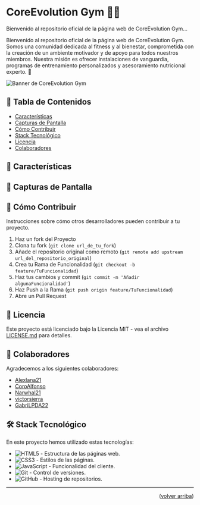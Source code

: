 <a name="top"></a>
# CoreEvolution Gym 🏋️‍♂️

Bienvenido al repositorio oficial de la página web de CoreEvolution Gym...


Bienvenido al repositorio oficial de la página web de CoreEvolution Gym. Somos una comunidad dedicada al fitness y al bienestar, comprometida con la creación de un ambiente motivador y de apoyo para todos nuestros miembros. Nuestra misión es ofrecer instalaciones de vanguardia, programas de entrenamiento personalizados y asesoramiento nutricional experto. 🌟

![Banner de CoreEvolution Gym](URL_DEL_BANNER)

## 📖 Tabla de Contenidos

- [Características](#características)
- [Capturas de Pantalla](#capturas-de-pantalla)
- [Cómo Contribuir](#cómo-contribuir)
- [Stack Tecnológico](#stack-tecnológico)
- [Licencia](#licencia)
- [Colaboradores](#colaboradores)

## 🌟 Características

## 📸 Capturas de Pantalla

## 🤝 Cómo Contribuir

Instrucciones sobre cómo otros desarrolladores pueden contribuir a tu proyecto.

1. Haz un fork del Proyecto
2. Clona tu fork (`git clone url_de_tu_fork`)
3. Añade el repositorio original como remoto (`git remote add upstream url_del_repositorio_original`)
4. Crea tu Rama de Funcionalidad (`git checkout -b feature/TuFuncionalidad`)
5. Haz tus cambios y commit (`git commit -m 'Añadir algunaFuncionalidad'`)
6. Haz Push a la Rama (`git push origin feature/TuFuncionalidad`)
7. Abre un Pull Request

## 📄 Licencia

Este proyecto está licenciado bajo la Licencia MIT - vea el archivo [LICENSE.md](LICENSE.md) para detalles.

## 👋 Colaboradores

Agradecemos a los siguientes colaboradores:

- [Alexlana21](https://github.com/Alexlana21)
- [CoroAlfonso](https://github.com/CoroAlfonso)
- [Narwhal21](https://github.com/Narwhal21)
- [victorsierra](https://github.com/victorsierra)
- [GabriLPDA22](https://github.com/GabriLPDA22)


## 🛠️ Stack Tecnológico

En este proyecto hemos utilizado estas tecnologías:

- ![HTML5](https://img.shields.io/badge/html5-%23E34F26.svg?&style=for-the-badge&logo=html5&logoColor=white) - Estructura de las páginas web.
- ![CSS3](https://img.shields.io/badge/css3-%231572B6.svg?&style=for-the-badge&logo=css3&logoColor=white) - Estilos de las páginas.
- ![JavaScript](https://img.shields.io/badge/javascript-%23F7DF1E.svg?&style=for-the-badge&logo=javascript&logoColor=black) - Funcionalidad del cliente.
- ![Git](https://img.shields.io/badge/git-%23F05032.svg?&style=for-the-badge&logo=git&logoColor=white) - Control de versiones.
- ![GitHub](https://img.shields.io/badge/github-%23121011.svg?&style=for-the-badge&logo=github&logoColor=white) - Hosting de repositorios.

---

<p align="right">(<a href="#top">volver arriba</a>)</p>

